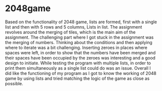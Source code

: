 # 2048game
Based on the functionality of 2048 game, lists are formed, first with a single list and then with 5 rows and 5 columns, Lists in list.
The assignment revolves around the merging of tiles, which is the main aim of the assignment. The challenging part where I got stuck in the assignment was the merging of numbers. Thinking about the conditions and then applying where to iterate was a bit challenging. Inserting zeroes in places where spaces were left, in order to show that the numbers have been merged and their spaces have been occupied by the zeroes was interesting and a good design to initiate. While testing the program with multiple lists, in order to print them simultaneously as a single list could do was an issue. Overall I did like the functioning of my program as I got to know the working of 2048 game by using lists and tried matching the logic of the game as close as possible. 
